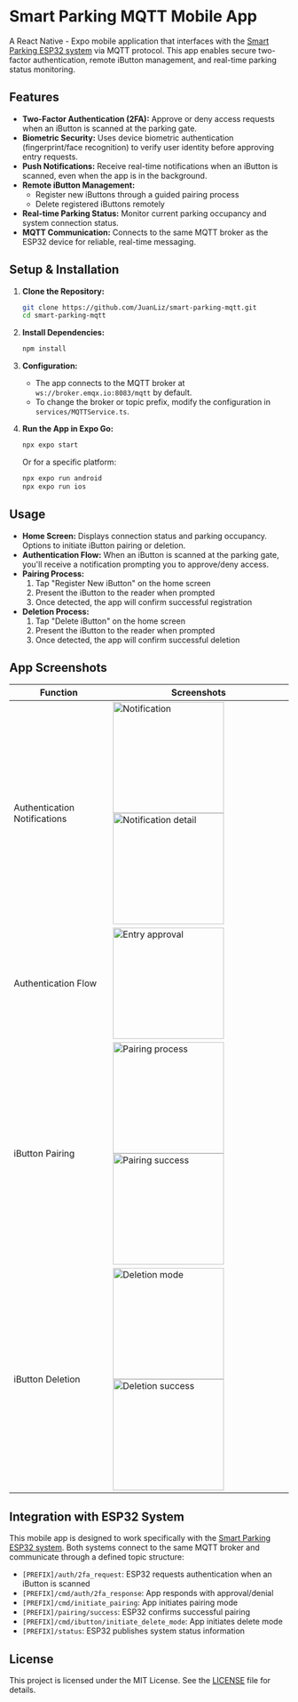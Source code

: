 # Smart Parking MQTT Mobile App

A React Native - Expo mobile application that interfaces with the [Smart Parking ESP32 system](https://github.com/JuanLiz/smart-parking-esp32) via MQTT protocol. This app enables secure two-factor authentication, remote iButton management, and real-time parking status monitoring.

## Features

* **Two-Factor Authentication (2FA):** Approve or deny access requests when an iButton is scanned at the parking gate.
* **Biometric Security:** Uses device biometric authentication (fingerprint/face recognition) to verify user identity before approving entry requests.
* **Push Notifications:** Receive real-time notifications when an iButton is scanned, even when the app is in the background.
* **Remote iButton Management:**
  * Register new iButtons through a guided pairing process
  * Delete registered iButtons remotely
* **Real-time Parking Status:** Monitor current parking occupancy and system connection status.
* **MQTT Communication:** Connects to the same MQTT broker as the ESP32 device for reliable, real-time messaging.

## Setup & Installation

1. **Clone the Repository:**

   ```bash
   git clone https://github.com/JuanLiz/smart-parking-mqtt.git
   cd smart-parking-mqtt
   ```

2. **Install Dependencies:**

   ```bash
   npm install
   ```

3. **Configuration:**
   * The app connects to the MQTT broker at `ws://broker.emqx.io:8083/mqtt` by default.
   * To change the broker or topic prefix, modify the configuration in `services/MQTTService.ts`.

4. **Run the App in Expo Go:**

   ```bash
   npx expo start
   ```

   Or for a specific platform:

   ```bash
   npx expo run android
   npx expo run ios
   ```

## Usage

* **Home Screen:** Displays connection status and parking occupancy. Options to initiate iButton pairing or deletion.
* **Authentication Flow:** When an iButton is scanned at the parking gate, you'll receive a notification prompting you to approve/deny access.
* **Pairing Process:**
  1. Tap "Register New iButton" on the home screen
  2. Present the iButton to the reader when prompted
  3. Once detected, the app will confirm successful registration
* **Deletion Process:**
  1. Tap "Delete iButton" on the home screen
  2. Present the iButton to the reader when prompted
  3. Once detected, the app will confirm successful deletion

## App Screenshots

| Function | Screenshots |
|----------|-------------|
| Authentication Notifications | <img src="img/ss-1.png" width="200" alt="Notification"/> <img src="img/ss-2.png" width="200" alt="Notification detail"/> |
| Authentication Flow | <img src="img/ss-4.png" width="200" alt="Entry approval"/> |
| iButton Pairing | <img src="img/ss-5.png" width="200" alt="Pairing process"/> <img src="img/ss-6.png" width="200" alt="Pairing success"/> |
| iButton Deletion | <img src="img/ss-7.png" width="200" alt="Deletion mode"/> <img src="img/ss-8.png" width="200" alt="Deletion success"/> |

## Integration with ESP32 System

This mobile app is designed to work specifically with the [Smart Parking ESP32 system](https://github.com/JuanLiz/smart-parking-esp32). Both systems connect to the same MQTT broker and communicate through a defined topic structure:

* `[PREFIX]/auth/2fa_request`: ESP32 requests authentication when an iButton is scanned
* `[PREFIX]/cmd/auth/2fa_response`: App responds with approval/denial
* `[PREFIX]/cmd/initiate_pairing`: App initiates pairing mode
* `[PREFIX]/pairing/success`: ESP32 confirms successful pairing
* `[PREFIX]/cmd/ibutton/initiate_delete_mode`: App initiates delete mode
* `[PREFIX]/status`: ESP32 publishes system status information

## License

This project is licensed under the MIT License. See the [LICENSE](./LICENSE) file for details.
